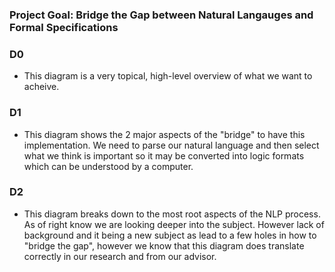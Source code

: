 ### Project Goal: Bridge the Gap between Natural Langauges and Formal Specifications

### D0
 * This diagram is a very topical, high-level overview of what we want to acheive.
### D1
  * This diagram shows the 2 major aspects of the "bridge" to have this implementation. We need to parse our natural language and then select what we think is important so it may be converted into logic formats which can be understood by a computer.
  
 ### D2
  * This diagram breaks down to the most root aspects of the NLP process. As of right know we are looking deeper into the subject. However lack of background and it being a new subject as lead to a few holes in how to "bridge the gap", however we know that this diagram does translate correctly in our research and from our advisor. 
